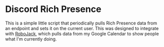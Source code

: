 # Discord Rich Presence

This is a simple little script that periodically pulls Rich Presence data from an endpoint and sets it on the current user. This was designed to integrate with [RoboJack](https://github.com/Jack-Gledhill/robojack), which pulls data from my Google Calendar to show people what I'm currently doing.
